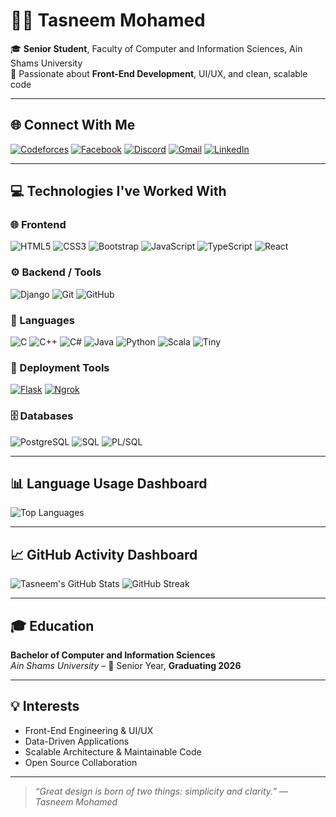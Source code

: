 
# 👩‍💻 Tasneem Mohamed

🎓 **Senior Student**, Faculty of Computer and Information Sciences, Ain Shams University  
🎯 Passionate about **Front-End Development**, UI/UX, and clean, scalable code

---

## 🌐 Connect With Me
[![Codeforces](https://img.shields.io/badge/Codeforces-orange?style=for-the-badge&logo=codeforces)](https://codeforces.com/profile/tasneem357mohamed)
[![Facebook](https://img.shields.io/badge/Facebook-1877F2?style=for-the-badge&logo=facebook&logoColor=white)](https://www.facebook.com/tasneem.mohamed.635109)
[![Discord](https://img.shields.io/badge/Discord-5865F2?style=for-the-badge&logo=discord&logoColor=white)](https://discord.com/users/tasneemmohammed0082)
[![Gmail](https://img.shields.io/badge/Gmail-EA4335?style=for-the-badge&logo=gmail&logoColor=white)](mailto:tasneem357mohamed@gmail.com)
[![LinkedIn](https://img.shields.io/badge/LinkedIn-0077B5?style=for-the-badge&logo=linkedin&logoColor=white)](https://www.linkedin.com/in/tasneem-mohamed-714b5a2b1/)  

---

## 💻 Technologies I've Worked With

### 🌐 Frontend
![HTML5](https://img.shields.io/badge/-HTML5-E34F26?style=for-the-badge&logo=html5&logoColor=white)
![CSS3](https://img.shields.io/badge/-CSS3-1572B6?style=for-the-badge&logo=css3)
![Bootstrap](https://img.shields.io/badge/-Bootstrap-563D7C?style=for-the-badge&logo=bootstrap)
![JavaScript](https://img.shields.io/badge/-JavaScript-F7DF1E?style=for-the-badge&logo=javascript&logoColor=black)
![TypeScript](https://img.shields.io/badge/-TypeScript-3178C6?style=for-the-badge&logo=typescript)
![React](https://img.shields.io/badge/-React-20232A?style=for-the-badge&logo=react)

### ⚙️ Backend / Tools
![Django](https://img.shields.io/badge/-Django-092E20?style=for-the-badge&logo=django)
![Git](https://img.shields.io/badge/-Git-F05032?style=for-the-badge&logo=git)
![GitHub](https://img.shields.io/badge/-GitHub-181717?style=for-the-badge&logo=github)

### 🧠 Languages
![C](https://img.shields.io/badge/-C-555?style=for-the-badge&logo=c)
![C++](https://img.shields.io/badge/-C++-00599C?style=for-the-badge&logo=c%2b%2b)
![C#](https://img.shields.io/badge/-CSharp-239120?style=for-the-badge&logo=c-sharp)
![Java](https://img.shields.io/badge/-Java-007396?style=for-the-badge&logo=java)
![Python](https://img.shields.io/badge/-Python-3776AB?style=for-the-badge&logo=python)
![Scala](https://img.shields.io/badge/-Scala-DC322F?style=for-the-badge&logo=scala)
![Tiny](https://img.shields.io/badge/-Tiny-black?style=for-the-badge)

### 🚀 Deployment Tools
[![Flask](https://img.shields.io/badge/Flask-000000?style=for-the-badge&logo=flask&logoColor=white)](https://flask.palletsprojects.com/)
[![Ngrok](https://img.shields.io/badge/Ngrok-1F1F1F?style=for-the-badge&logo=ngrok&logoColor=white)](https://ngrok.com/)

### 🗄️ Databases
![PostgreSQL](https://img.shields.io/badge/-PostgreSQL-336791?style=for-the-badge&logo=postgresql)
![SQL](https://img.shields.io/badge/-SQL-336791?style=for-the-badge&logo=postgresql)
![PL/SQL](https://img.shields.io/badge/-PL/SQL-336791?style=for-the-badge&logo=postgresql)

---

## 📊 Language Usage Dashboard

![Top Languages](https://github-readme-stats.vercel.app/api/top-langs/?username=Tasneem357Mohamed&layout=compact&theme=default)

---

## 📈 GitHub Activity Dashboard

![Tasneem's GitHub Stats](https://github-readme-stats.vercel.app/api?username=Tasneem357Mohamed&show_icons=true&theme=default)
![GitHub Streak](https://github-readme-streak-stats.herokuapp.com?user=Tasneem357Mohamed&theme=default)

---

## 🎓 Education
**Bachelor of Computer and Information Sciences**  
*Ain Shams University* – 📍 Senior Year, **Graduating 2026**

---

## 💡 Interests

- Front-End Engineering & UI/UX
- Data-Driven Applications
- Scalable Architecture & Maintainable Code
- Open Source Collaboration

---

> _“Great design is born of two things: simplicity and clarity.” — Tasneem Mohamed_
